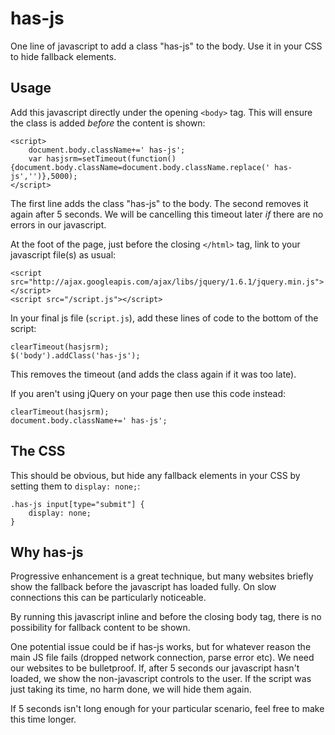has-js
======

One line of javascript to add a class "has-js" to the body. Use it in your CSS to hide fallback elements.

Usage
-----

Add this javascript directly under the opening `<body>` tag. This will ensure the class is added _before_ the content is shown:

	<script>
		document.body.className+=' has-js';
		var hasjsrm=setTimeout(function(){document.body.className=document.body.className.replace(' has-js','')},5000);
	</script>

The first line adds the class "has-js" to the body. The second removes it again after 5 seconds. We will be cancelling this timeout later _if_ there are no errors in our javascript.

At the foot of the page, just before the closing `</html>` tag, link to your javascript file(s) as usual:

	<script src="http://ajax.googleapis.com/ajax/libs/jquery/1.6.1/jquery.min.js"></script>
	<script src="/script.js"></script>

In your final js file (`script.js`), add these lines of code to the bottom of the script:

	clearTimeout(hasjsrm);
	$('body').addClass('has-js');

This removes the timeout (and adds the class again if it was too late).

If you aren't using jQuery on your page then use this code instead:

	clearTimeout(hasjsrm);
	document.body.className+=' has-js';

The CSS
-------

This should be obvious, but hide any fallback elements in your CSS by setting them to `display: none;`:

	.has-js input[type="submit"] {
		display: none;
	}

Why has-js
----------

Progressive enhancement is a great technique, but many websites briefly show the fallback before the javascript has loaded fully. On slow connections this can be particularly noticeable.

By running this javascript inline and before the closing body tag, there is no possibility for fallback content to be shown.

One potential issue could be if has-js works, but for whatever reason the main JS file fails (dropped network connection, parse error etc). We need our websites to be bulletproof. If, after 5 seconds our javascript hasn't loaded, we show the non-javascript controls to the user. If the script was just taking its time, no harm done, we will hide them again.

If 5 seconds isn't long enough for your particular scenario, feel free to make this time longer.
